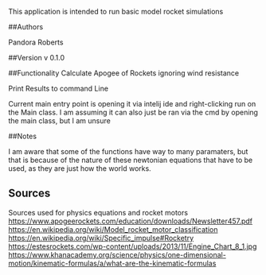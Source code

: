 This application is intended to run basic model rocket simulations

##Authors

Pandora Roberts

##Version
v 0.1.0

##Functionality
Calculate Apogee of Rockets ignoring wind resistance

Print Results to command Line 

Current main entry point is opening it via intelij ide and
right-clicking run on the Main class.
I am assuming it can also just be ran via the cmd by opening the main class,
but I am unsure

##Notes

I am aware that some of the functions have way to many paramaters, but that is because
of the nature of these newtonian equations that have to be used, as they are just how the 
world works. 

## Sources
Sources used for physics equations and rocket motors
https://www.apogeerockets.com/education/downloads/Newsletter457.pdf
https://en.wikipedia.org/wiki/Model_rocket_motor_classification
https://en.wikipedia.org/wiki/Specific_impulse#Rocketry
https://estesrockets.com/wp-content/uploads/2013/11/Engine_Chart_8_1.jpg
https://www.khanacademy.org/science/physics/one-dimensional-motion/kinematic-formulas/a/what-are-the-kinematic-formulas
